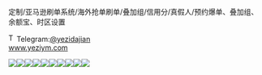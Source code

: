 定制/亚马逊刷单系统/海外抢单刷单/叠加组/信用分/真假人/预约爆单、叠加组、余额宝、时区设置<p dir="auto"><a target="_blank" rel="noopener noreferrer nofollow" href="https://camo.githubusercontent.com/d614d90677fbc2e34c7c62ebc68c82379d87a57c4beaf05af65fec7ba6b72e36/68747470733a2f2f63646e2d69636f6e732d706e672e666c617469636f6e2e636f6d2f3531322f323131312f323131313634362e706e67"><img src="https://camo.githubusercontent.com/d614d90677fbc2e34c7c62ebc68c82379d87a57c4beaf05af65fec7ba6b72e36/68747470733a2f2f63646e2d69636f6e732d706e672e666c617469636f6e2e636f6d2f3531322f323131312f323131313634362e706e67" alt="Telegram Icon" style="width: 16px; max-width: 100%;" data-canonical-src="https://cdn-icons-png.flaticon.com/512/2111/2111646.png"></a>Telegram:<a href="https://t.me/yezidajian" rel="nofollow">@yezidajian</a><br><a href="https://www.yeziym.com/">www.yeziym.com</a></p><img src="https://github.com/yeziym/dingzhi/yamaxun_5T/blob/main/L4mMr.png"><img src="https://github.com/yeziym/dingzhi/yamaxun_5T/blob/main/rKaRH.png"><img src="https://github.com/yeziym/dingzhi/yamaxun_5T/blob/main/c8Upb.png"><img src="https://github.com/yeziym/dingzhi/yamaxun_5T/blob/main/WCnM9.png"><img src="https://github.com/yeziym/dingzhi/yamaxun_5T/blob/main/gfMSS.png"><img src="https://github.com/yeziym/dingzhi/yamaxun_5T/blob/main/DhT7i.png"><img src="https://github.com/yeziym/dingzhi/yamaxun_5T/blob/main/EdLnR.png"><img src="https://github.com/yeziym/dingzhi/yamaxun_5T/blob/main/b9YSp.png"><img src="https://github.com/yeziym/dingzhi/yamaxun_5T/blob/main/AU4tp.png"><img src="https://github.com/yeziym/dingzhi/yamaxun_5T/blob/main/GCHhc.png">